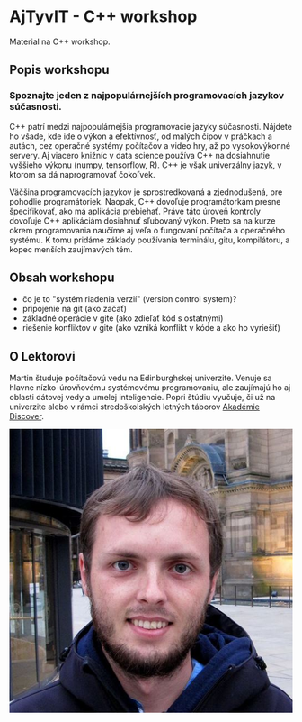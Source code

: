 # AjTyvIT - C++ workshop

Material na C++ workshop.

## Popis workshopu
### Spoznajte jeden z najpopulárnejších programovacích jazykov súčasnosti.

C++ patrí medzi najpopulárnejšia programovacie jazyky súčasnosti. Nájdete ho všade, kde ide o výkon a efektívnosť, od malých čipov v práčkach a autách, cez operačné systémy počítačov a video hry, až po vysokovýkonné servery. Aj viacero knižníc v data science používa C++ na dosiahnutie vyššieho výkonu (numpy, tensorflow, R). C++ je však univerzálny jazyk, v ktorom sa dá naprogramovať čokoľvek.

Väčšina programovacích jazykov je sprostredkovaná a zjednodušená, pre pohodlie programátoriek. Naopak, C++ dovoľuje programátorkám presne špecifikovať, ako má aplikácia prebiehať. Práve táto úroveň kontroly dovoľuje C++ aplikáciám dosiahnuť sľubovaný výkon. Preto sa na kurze okrem programovania naučíme aj veľa o fungovaní počítača a operačného systému. K tomu pridáme základy používania terminálu, gitu, kompilátoru, a kopec menších zaujímavých tém.


## Obsah workshopu

- čo je to "systém riadenia verzií" (version control system)?
- pripojenie na git (ako začať)
- základné operácie v gite (ako zdieľať kód s ostatnými)
- riešenie konfliktov v gite (ako vzniká konflikt v kóde a ako ho vyriešiť)

## O Lektorovi
Martin študuje počítačovú vedu na Edinburghskej univerzite.
Venuje sa hlavne nízko-úrovňovému systémovému programovaniu, ale zaujímajú ho aj oblasti dátovej vedy a umelej inteligencie.
Popri štúdiu vyučuje, či už na univerzite alebo v rámci stredoškolských letných táborov [Akadémie Discover](https://discover.sk/).

![A test](images/profile.jpg)